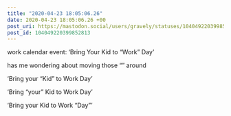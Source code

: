 ```yaml
---
title: "2020-04-23 18:05:06.26"
date: 2020-04-23 18:05:06.26 +00
post_uri: https://mastodon.social/users/gravely/statuses/104049220399852813
post_id: 104049220399852813
---
```

work calendar event: ‘Bring Your Kid to “Work” Day’

has me wondering about moving those “” around

‘Bring your “Kid” to Work Day’

‘Bring “your” Kid to Work Day’

‘Bring your Kid to Work “Day”’


